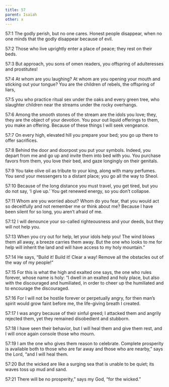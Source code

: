 ```yaml
---
title: 57
parent: Isaiah
other: x
---
```



<a name="57:1">57:1</a> The godly perish,
but no one cares.
Honest people disappear,
when no one minds
that the godly disappear because of evil.

<a name="57:2">57:2</a> Those who live uprightly enter a place of peace;
they rest on their beds.

<a name="57:3">57:3</a> But approach, you sons of omen readers,
you offspring of adulteresses and prostitutes!

<a name="57:4">57:4</a> At whom are you laughing?
At whom are you opening your mouth
and sticking out your tongue?
You are the children of rebels,
the offspring of liars,

<a name="57:5">57:5</a> you who practice ritual sex under the oaks and every green tree,
who slaughter children near the streams under the rocky overhangs.

<a name="57:6">57:6</a> Among the smooth stones of the stream are the idols you love;
they, they are the object of your devotion.
You pour out liquid offerings to them,
you make an offering.
Because of these things I will seek vengeance.

<a name="57:7">57:7</a> On every high, elevated hill you prepare your bed;
you go up there to offer sacrifices.

<a name="57:8">57:8</a> Behind the door and doorpost you put your symbols.
Indeed, you depart from me and go up
and invite them into bed with you.
You purchase favors from them,
you love their bed,
and gaze longingly on their genitals.

<a name="57:9">57:9</a> You take olive oil as tribute to your king,
along with many perfumes.
You send your messengers to a distant place;
you go all the way to Sheol.

<a name="57:10">57:10</a> Because of the long distance you must travel, you get tired,
but you do not say, ‘I give up.’
You get renewed energy,
so you don’t collapse.

<a name="57:11">57:11</a> Whom are you worried about?
Whom do you fear, that you would act so deceitfully
and not remember me
or think about me?
Because I have been silent for so long,
you aren’t afraid of me.

<a name="57:12">57:12</a> I will denounce your so-called righteousness and your deeds,
but they will not help you.

<a name="57:13">57:13</a> When you cry out for help, let your idols help you!
The wind blows them all away,
a breeze carries them away.
But the one who looks to me for help will inherit the land
and will have access to my holy mountain.”

<a name="57:14">57:14</a> He says,
“Build it! Build it! Clear a way!
Remove all the obstacles out of the way of my people!”

<a name="57:15">57:15</a> For this is what the high and exalted one says,
the one who rules forever, whose name is holy:
“I dwell in an exalted and holy place,
but also with the discouraged and humiliated,
in order to cheer up the humiliated
and to encourage the discouraged.

<a name="57:16">57:16</a> For I will not be hostile forever
or perpetually angry,
for then man’s spirit would grow faint before me,
the life-giving breath I created.

<a name="57:17">57:17</a> I was angry because of their sinful greed;
I attacked them and angrily rejected them,
yet they remained disobedient and stubborn.

<a name="57:18">57:18</a> I have seen their behavior,
but I will heal them and give them rest,
and I will once again console those who mourn.

<a name="57:19">57:19</a> I am the one who gives them reason to celebrate.
Complete prosperity is available both to those who are far away and those who are nearby,”
says the Lord, “and I will heal them.

<a name="57:20">57:20</a> But the wicked are like a surging sea
that is unable to be quiet;
its waves toss up mud and sand.

<a name="57:21">57:21</a> There will be no prosperity,” says my God, “for the wicked.”